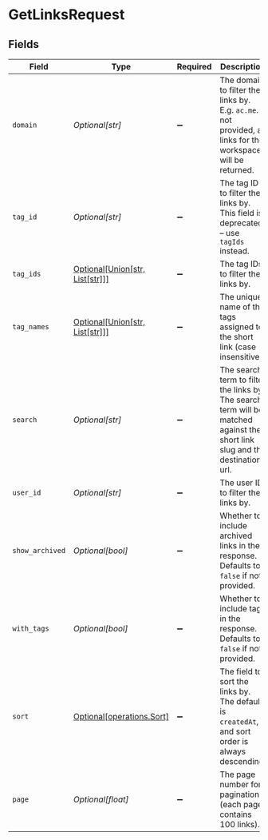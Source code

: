 # GetLinksRequest


## Fields

| Field                                                                                                                        | Type                                                                                                                         | Required                                                                                                                     | Description                                                                                                                  |
| ---------------------------------------------------------------------------------------------------------------------------- | ---------------------------------------------------------------------------------------------------------------------------- | ---------------------------------------------------------------------------------------------------------------------------- | ---------------------------------------------------------------------------------------------------------------------------- |
| `domain`                                                                                                                     | *Optional[str]*                                                                                                              | :heavy_minus_sign:                                                                                                           | The domain to filter the links by. E.g. `ac.me`. If not provided, all links for the workspace will be returned.              |
| `tag_id`                                                                                                                     | *Optional[str]*                                                                                                              | :heavy_minus_sign:                                                                                                           | The tag ID to filter the links by. This field is deprecated – use `tagIds` instead.                                          |
| `tag_ids`                                                                                                                    | [Optional[Union[str, List[str]]]](../../models/operations/queryparamtagids.md)                                               | :heavy_minus_sign:                                                                                                           | The tag IDs to filter the links by.                                                                                          |
| `tag_names`                                                                                                                  | [Optional[Union[str, List[str]]]](../../models/operations/queryparamtagnames.md)                                             | :heavy_minus_sign:                                                                                                           | The unique name of the tags assigned to the short link (case insensitive).                                                   |
| `search`                                                                                                                     | *Optional[str]*                                                                                                              | :heavy_minus_sign:                                                                                                           | The search term to filter the links by. The search term will be matched against the short link slug and the destination url. |
| `user_id`                                                                                                                    | *Optional[str]*                                                                                                              | :heavy_minus_sign:                                                                                                           | The user ID to filter the links by.                                                                                          |
| `show_archived`                                                                                                              | *Optional[bool]*                                                                                                             | :heavy_minus_sign:                                                                                                           | Whether to include archived links in the response. Defaults to `false` if not provided.                                      |
| `with_tags`                                                                                                                  | *Optional[bool]*                                                                                                             | :heavy_minus_sign:                                                                                                           | Whether to include tags in the response. Defaults to `false` if not provided.                                                |
| `sort`                                                                                                                       | [Optional[operations.Sort]](../../models/operations/sort.md)                                                                 | :heavy_minus_sign:                                                                                                           | The field to sort the links by. The default is `createdAt`, and sort order is always descending.                             |
| `page`                                                                                                                       | *Optional[float]*                                                                                                            | :heavy_minus_sign:                                                                                                           | The page number for pagination (each page contains 100 links).                                                               |